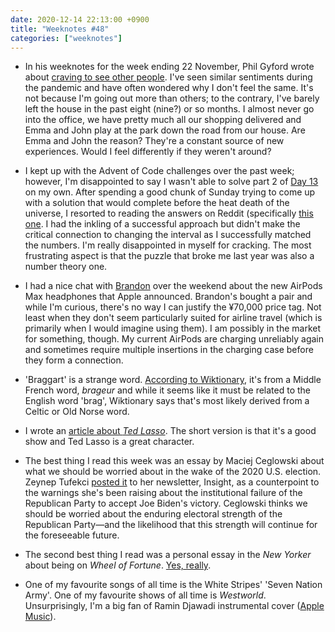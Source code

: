 ```yaml
---
date: 2020-12-14 22:13:00 +0900
title: "Weeknotes #48"
categories: ["weeknotes"]
---
```


- In his weeknotes for the week ending 22 November, Phil Gyford wrote about [craving to see other people](https://www.gyford.com/phil/writing/2020/11/22/weeknotes/). I've seen similar sentiments during the pandemic and have often wondered why I don't feel the same. It's not because I'm going out more than others; to the contrary, I've barely left the house in the past eight (nine?) or so months. I almost never go into the office, we have pretty much all our shopping delivered and Emma and John play at the park down the road from our house. Are Emma and John the reason? They're a constant source of new experiences. Would I feel differently if they weren't around?

- I kept up with the Advent of Code challenges over the past week; however, I'm disappointed to say I wasn't able to solve part 2 of [Day 13](https://adventofcode.com/2020/day/13) on my own. After spending a good chunk of Sunday trying to come up with a solution that would complete before the heat death of the universe, I resorted to reading the answers on Reddit (specifically [this one](https://www.reddit.com/r/adventofcode/comments/kc4njx/comment/gfr2uh6). I had the inkling of a successful approach but didn't make the critical connection to changing the interval as I successfully matched the numbers. I'm really disappointed in myself for cracking. The most frustrating aspect is that the puzzle that broke me last year was also a number theory one.

- I had a nice chat with [Brandon](https://sangsara.net/) over the weekend about the new AirPods Max headphones that Apple announced. Brandon's bought a pair and while I'm curious, there's no way I can justify the ¥70,000 price tag. Not least when they don't seem particularly suited for airline travel (which is primarily when I would imagine using them). I am possibly in the market for something, though. My current AirPods are charging unreliably again and sometimes require multiple insertions in the charging case before they form a connection.

- 'Braggart' is a strange word. [According to Wiktionary](https://en.wiktionary.org/wiki/braggart), it's from a Middle French word, _brageur_ and while it seems like it must be related to the English word 'brag', Wiktionary says that's most likely derived from a Celtic or Old Norse word.

- I wrote an [article about _Ted Lasso_](https://articles.inqk.net/2020/12/09/ted-lasso.html). The short version is that it's a good show and Ted Lasso is a great character.

- The best thing I read this week was an essay by Maciej Ceglowski about what we should be worried about in the wake of the 2020 U.S. election. Zeynep Tufekci [posted it](https://zeynep.substack.com/p/is-this-a-coup-introducing-the-counter) to her newsletter, Insight, as a counterpoint to the warnings she's been raising about the institutional failure of the Republican Party to accept Joe Biden's victory. Ceglowski thinks we should be worried about the enduring electoral strength of the Republican Party—and the likelihood that this strength will continue for the foreseeable future.

- The second best thing I read was a personal essay in the _New Yorker_ about being on _Wheel of Fortune_. [Yes, really](https://www.newyorker.com/magazine/2020/11/30/preparing-to-spin-the-wheel-of-fortune).

- One of my favourite songs of all time is the White Stripes' 'Seven Nation Army'. One of my favourite shows of all time is _Westworld_. Unsurprisingly, I'm a big fan of Ramin Djawadi instrumental cover ([Apple Music](https://music.apple.com/us/album/seven-nation-army/1454594548?i=1454594743)).
